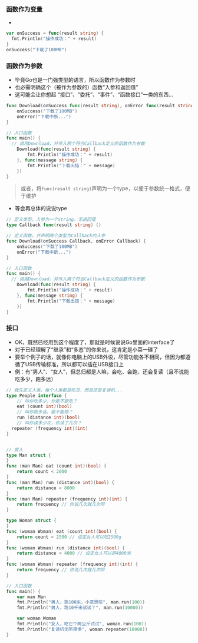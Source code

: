 ### 函数作为变量
- 
```go
var onSuccess = func(result string) {
  fmt.Println("操作成功：" + result)
}
onSuccess("下载了100MB")
```

### 函数作为参数
- 毕竟Go也是一门强类型的语言，所以函数作为参数时
- 也必需明确这个（被作为参数的）函数“入参和返回值”
- 这可能会让你想起 “接口”、“委托”、“事件”、“函数接口”一类的东西...

```go
func Download(onSuccess func(result string), onError func(result string)) {
	onSuccess("下载了100MB")
	onError("下载中断...")
}

// 入口函数
func main() {
  // 调用Download，并传入两个符合Callback定义的函数作为参数
	Download(func(result string) {
		fmt.Println("操作成功：" + result)
	}, func(message string) {
		fmt.Println("下载出错：" + message)
	})
}
```

> 或者，将`func(result string)`声明为一个type，以便于参数统一格式，便于维护
- 等会再总体的说说type

```go
// 定义类型，入参为一个string，无返回值
type Callback func(result string) ()

// 定义函数，并声明两个类型为Callback的入参
func Download(onSuccess Callback, onError Callback) {
	onSuccess("下载了100MB")
	onError("下载中断...")
}

// 入口函数
func main() {
  // 调用Download，并传入两个符合Callback定义的函数作为参数
	Download(func(result string) {
		fmt.Println("操作成功：" + result)
	}, func(message string) {
		fmt.Println("下载出错：" + message)
	})
}
```

### 接口
- OK，既然已经用到这个程度了，那就是时候说说Go里面的interface了
- 对于已经理解了“继承”和“多态”的你来说，这肯定是小菜一碟了
- 要举个例子的话，就像你电脑上的USB外设，尽管功能各不相同，但因为都遵循了USB传输标准，所以都可以插在USB接口上
- 例：有“男人”、“女人”，但总归都是人嘛，会吃、会跑、还会复读（且不说能吃多少，跑多远）

```go
// 我先定义人类，每个人类都是吃货，而且还是复读机...
type People interface {
	// 叫你吃多少，你能不能吃？
	eat (count int)(bool)
	// 叫你跑多远，能不能跑？
	run (distance int)(bool)
	// 叫你读多少次，你读了几次？
  repeater (frequency int)(int)
}


// 男人
type Man struct {
}
func (man Man) eat (count int)(bool) {
	return count < 2000
}
func (man Man) run (distance int)(bool) {
	return distance < 8000
}
func (man Man) repeater (frequency int)(int) {
	return frequency // 你说几次就几次呗
}

type Woman struct {
}
func (woman Woman) eat (count int)(bool) {
	return count < 2500 // 设定女人可以吃2500g
}
func (woman Woman) run (distance int)(bool) {
	return distance < 4000 // 设定女人可以跑4000米
}
func (woman Woman) repeater (frequency int)(int) {
	return frequency // 你说几次就几次呗
}

// 入口函数
func main() {
	var man Man
	fmt.Println("男人，跑100米，小意思啦", man.run(100))
	fmt.Println("男人，跑10千米试试？", man.run(10000))

	var woman Woman
	fmt.Println("女人，吃它个两公斤试试", woman.run(100))
	fmt.Println("复读机无所畏惧", woman.repeater(10000))
}
```


